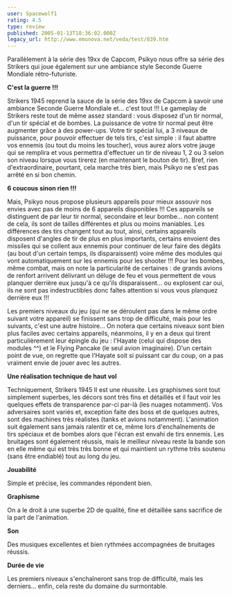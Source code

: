 ```yaml
---
user: Spacewolf1
rating: 4.5
type: review
published: 2005-01-13T18:36:02.000Z
legacy_url: http://www.emunova.net/veda/test/839.htm
---
```

Parallèlement à la série des 19xx de Capcom, Psikyo nous offre sa série des Strikers qui joue également sur une ambiance style Seconde Guerre Mondiale rétro-futuriste.  

  

**C'est la guerre !!!**  

Strikers 1945 reprend la sauce de la série des 19xx de Capcom à savoir une ambiance Seconde Guerre Mondiale et... c'est tout !!! Le gameplay de Strikers reste tout de même assez standard : vous disposez d'un tir normal, d'un tir spécial et de bombes. La puissance de votre tir normal peut être augmenter grâce à des power-ups. Votre tir spécial lui, a 3 niveaux de puissance, pour pouvoir effectuer de tels tirs, c'est simple : il faut abattre vos ennemis (ou tout du moins les toucher), vous aurez alors votre jauge qui se remplira et vous permettra d'effectuer un tir de niveau 1, 2 ou 3 selon son niveau lorsque vous tirerez (en maintenant le bouton de tir). Bref, rien d'extraordinaire, pourtant, cela marche très bien, mais Psikyo ne s'est pas arrêté en si bon chemin.  

  

**6 coucous sinon rien !!!**  

Mais, Psikyo nous propose plusieurs appareils pour mieux assouvir nos envies avec pas de moins de 6 appareils disponibles !!! Ces appareils se distinguent de par leur tir normal, secondaire et leur bombe... non content de cela, ils sont de tailles différentes et plus ou moins maniables. Les différences des tirs changent tout au tout, ainsi, certains appareils disposent d'angles de tir de plus en plus importants, certains envoient des missiles qui se collent aux ennemis pour continuer de leur faire des dégâts (au bout d'un certain temps, ils disparaissent) voire même des modules qui vont automatiquement sur les ennemis pour les shooter !!! Pour les bombes, même combat, mais on note la particularité de certaines : de grands avions de renfort arrivent délivrant un déluge de feu et vous permettent de vous planquer derrière eux jusqu'à ce qu'ils disparaissent... ou explosent car oui, ils ne sont pas indestructibles donc faîtes attention si vous vous planquez derrière eux !!!  

Les premiers niveaux du jeu (qui ne se déroulent pas dans le même ordre suivant votre appareil) se finissent sans trop de difficulté, mais pour les suivants, c'est une autre histoire... On notera que certains niveaux sont bien plus faciles avec certains appareils, néanmoins, il y en a deux qui tirent particulièrement leur épingle du jeu : l'Hayate (celui qui dispose des modules ^^) et le Flying Pancake (le seul avion imaginaire). D'un certain point de vue, on regrette que l'Hayate soit si puissant car du coup, on a pas vraiment envie de jouer avec les autres.  

  

**Une réalisation technique de haut vol**  

Techniquement, Strikers 1945 II est une réussite. Les graphismes sont tout simplement superbes, les décors sont très fins et détaillés et il faut voir les quelques effets de transparence par-ci par-là (les nuages notamment). Vos adversaires sont variés et, exception faite des boss et de quelques autres, sont des machines très réalistes (tanks et avions notamment). L'animation suit également sans jamais ralentir et ce, même lors d'enchaînements de tirs spéciaux et de bombes alors que l'écran est envahi de tirs ennemis. Les bruitages sont également réussis, mais le meilleur niveau reste la bande son en elle même qui est très très bonne et qui maintient un rythme très soutenu (sans être endiablé) tout au long du jeu.  

  

  

**Jouabilité**  

Simple et précise, les commandes répondent bien.  

**Graphisme**  

On a le droit à une superbe 2D de qualité, fine et détaillée sans sacrifice de la part de l'animation.  

**Son**  

Des musiques excellentes et bien rythmées accompagnées de bruitages réussis.  

**Durée de vie**  

Les premiers niveaux s'enchaîneront sans trop de difficulté, mais les derniers... enfin, cela reste du domaine du surmontable.